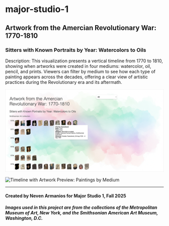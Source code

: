 # major-studio-1

## Artwork from the Amercian Revolutionary War: 1770-1810

### Sitters with Known Portraits by Year: Watercolors to Oils

Description: This visualization presents a vertical timeline from 1770 to 1810, showing when artworks were created in four mediums: watercolor, oil, pencil, and prints. Viewers can filter by medium to see how each type of painting appears across the decades, offering a clear view of artistic practices during the Revolutionary era and its aftermath.

![Timeline with Tooltip: Paintings Details](screenshots/screenshot2.png)

![Timeline with Artwork Preview: Paintings by Medium](screenshots/screenshot3.png)

---

#### Created by Neven Armanios for Major Studio 1, Fall 2025

##### Images used in this project are from the collections of the Metropolitan Museum of Art, New York, and the Smithsonian American Art Museum, Washington, D.C.

<!-- ![Timeline Layout: Paintings by Date](screenshots/screenshot1.png) -->
